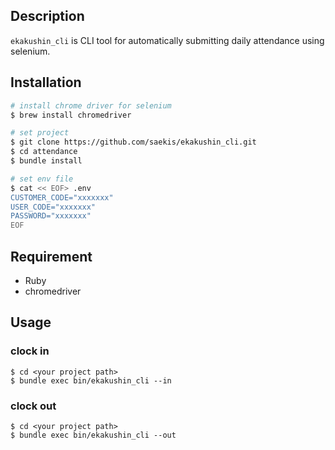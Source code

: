 ## Description
`ekakushin_cli` is CLI tool for automatically submitting daily attendance using selenium.

## Installation
```sh
# install chrome driver for selenium
$ brew install chromedriver

# set project
$ git clone https://github.com/saekis/ekakushin_cli.git
$ cd attendance
$ bundle install

# set env file
$ cat << EOF> .env
CUSTOMER_CODE="xxxxxxx"
USER_CODE="xxxxxxx"
PASSWORD="xxxxxxx"
EOF
```

## Requirement
- Ruby
- chromedriver

## Usage
### clock in
```
$ cd <your project path>
$ bundle exec bin/ekakushin_cli --in
```

### clock out
```
$ cd <your project path>
$ bundle exec bin/ekakushin_cli --out
```